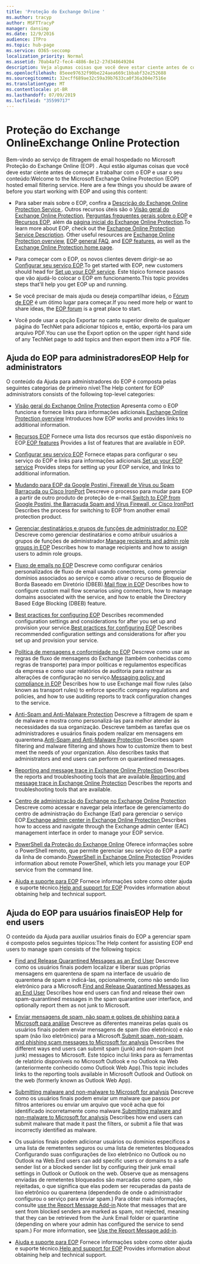 ```yaml
---
title: 'Proteção do Exchange Online '
ms.author: tracyp
author: MSFTTracyP
manager: dansimp
ms.date: 12/9/2016
audience: ITPro
ms.topic: hub-page
ms.service: O365-seccomp
localization_priority: Normal
ms.assetid: 70ab4af2-fec4-4886-8e12-27d348649204
description: Veja algumas coisas que você deve estar ciente antes de começar a trabalhar com o EOP.
ms.openlocfilehash: 85eee97632f90be224aea669c1bbabf32e252688
ms.sourcegitcommit: 32ecff689ae32c59a39b7633ca0f36a304e7516e
ms.translationtype: MT
ms.contentlocale: pt-BR
ms.lasthandoff: 07/09/2019
ms.locfileid: "35599717"
---
```

# <a name="exchange-online-protection"></a><span data-ttu-id="10824-103">Proteção do Exchange Online</span><span class="sxs-lookup"><span data-stu-id="10824-103">Exchange Online Protection</span></span> 

<span data-ttu-id="10824-p101">Bem-vindo ao serviço de filtragem de email hospedado no Microsoft Proteção do Exchange Online (EOP) . Aqui estão algumas coisas que você deve estar ciente antes de começar a trabalhar com o EOP e usar o seu conteúdo:</span><span class="sxs-lookup"><span data-stu-id="10824-p101">Welcome to the Microsoft Exchange Online Protection (EOP) hosted email filtering service. Here are a few things you should be aware of before you start working with EOP and using this content:</span></span>
  
- <span data-ttu-id="10824-p102">Para saber mais sobre o EOP, confira a [Descrição do Exchange Online Protection Service ](https://go.microsoft.com/fwlink/p/?LinkId=320619). Outros recursos úteis são o [Visão geral do Exchange Online Protection](exchange-online-protection-overview.md), [Perguntas frequentes gerais sobre o EOP](eop-general-faq.md) e [Recursos EOP](eop-features.md), além da [página inicial do Exchange Online Protection](https://go.microsoft.com/fwlink/?LinkId=279912).</span><span class="sxs-lookup"><span data-stu-id="10824-p102">To learn more about EOP, check out the [Exchange Online Protection Service Description](https://go.microsoft.com/fwlink/p/?LinkId=320619). Other useful resources are [Exchange Online Protection overview](exchange-online-protection-overview.md), [EOP general FAQ](eop-general-faq.md), and [EOP features](eop-features.md), as well as the [Exchange Online Protection home page](https://go.microsoft.com/fwlink/?LinkId=279912).</span></span>
    
- <span data-ttu-id="10824-108">Para começar com o EOP, os novos clientes devem dirigir-se ao [Configurar seu serviço EOP](set-up-your-eop-service.md).</span><span class="sxs-lookup"><span data-stu-id="10824-108">To get started with EOP, new customers should head for [Set up your EOP service](set-up-your-eop-service.md).</span></span> <span data-ttu-id="10824-109">Este tópico fornece passos que vão ajudá-lo colocar o EOP em funcionamento.</span><span class="sxs-lookup"><span data-stu-id="10824-109">This topic provides steps that'll help you get EOP up and running.</span></span> 
    
- <span data-ttu-id="10824-110">Se você precisar de mais ajuda ou deseja compartilhar ideias, o [Fórum de EOP](https://go.microsoft.com/fwlink/?LinkId=285351) é um ótimo lugar para começar.</span><span class="sxs-lookup"><span data-stu-id="10824-110">If you need more help or want to share ideas, the [EOP forum](https://go.microsoft.com/fwlink/?LinkId=285351) is a great place to start.</span></span> 
    
- <span data-ttu-id="10824-111">Você pode usar a opção Exportar no canto superior direito de qualquer página do TechNet para adicionar tópicos e, então, exportá-los para um arquivo PDF.</span><span class="sxs-lookup"><span data-stu-id="10824-111">You can use the Export option on the upper right hand side of any TechNet page to add topics and then export them into a PDF file.</span></span> 
    
## <a name="eop-help-for-administrators"></a><span data-ttu-id="10824-112">Ajuda do EOP para administradores</span><span class="sxs-lookup"><span data-stu-id="10824-112">EOP Help for administrators</span></span>

<span data-ttu-id="10824-113">O conteúdo da Ajuda para administradores do EOP é composta pelas seguintes categorias de primeiro nível:</span><span class="sxs-lookup"><span data-stu-id="10824-113">The Help content for EOP administrators consists of the following top-level categories:</span></span>
  
- <span data-ttu-id="10824-114">[Visão geral do Exchange Online Protection](exchange-online-protection-overview.md) Apresenta como o EOP funciona e fornece links para informações adicionais.</span><span class="sxs-lookup"><span data-stu-id="10824-114">[Exchange Online Protection overview](exchange-online-protection-overview.md) Introduces how EOP works and provides links to additional information.</span></span> 
    
- <span data-ttu-id="10824-115">[Recursos EOP](eop-features.md) Fornece uma lista dos recursos que estão disponíveis no EOP.</span><span class="sxs-lookup"><span data-stu-id="10824-115">[EOP features](eop-features.md) Provides a list of features that are available in EOP.</span></span> 
    
- <span data-ttu-id="10824-116">[Configurar seu serviço EOP](set-up-your-eop-service.md) Fornece etapas para configurar o seu serviço do EOP e links para informações adicionais.</span><span class="sxs-lookup"><span data-stu-id="10824-116">[Set up your EOP service](set-up-your-eop-service.md) Provides steps for setting up your EOP service, and links to additional information.</span></span> 
    
- <span data-ttu-id="10824-117">[Mudando para EOP da Google Postini, Firewall de Vírus ou Spam Barracuda ou Cisco IronPort](switch-to-eop-from-google-postini-the-barracuda-spam-and-virus-firewall-or-cisco.md) Descreve o processo para mudar para EOP a partir de outro produto de proteção de e-mail.</span><span class="sxs-lookup"><span data-stu-id="10824-117">[Switch to EOP from Google Postini, the Barracuda Spam and Virus Firewall, or Cisco IronPort](switch-to-eop-from-google-postini-the-barracuda-spam-and-virus-firewall-or-cisco.md) Describes the process for switching to EOP from another email protection product.</span></span> 
    
- <span data-ttu-id="10824-118">[Gerenciar destinatários e grupos de funções de administrador no EOP](manage-recipients-and-admin-role-groups-in-eop.md) Descreve como gerenciar destinatários e como atribuir usuários a grupos de funções de administrador.</span><span class="sxs-lookup"><span data-stu-id="10824-118">[Manage recipients and admin role groups in EOP](manage-recipients-and-admin-role-groups-in-eop.md) Describes how to manage recipients and how to assign users to admin role groups.</span></span> 
    
- <span data-ttu-id="10824-119">[Fluxo de emails no EOP](mail-flow-in-eop.md) Descreve como configurar cenários personalizados de fluxo de email usando conectores, como gerenciar domínios associados ao serviço e como ativar o recurso de Bloqueio de Borda Baseado em Diretório (DBEB).</span><span class="sxs-lookup"><span data-stu-id="10824-119">[Mail flow in EOP](mail-flow-in-eop.md) Describes how to configure custom mail flow scenarios using connectors, how to manage domains associated with the service, and how to enable the Directory Based Edge Blocking (DBEB) feature.</span></span> 
    
- <span data-ttu-id="10824-120">[Best practices for configuring EOP](best-practices-for-configuring-eop.md) Describes recommended configuration settings and considerations for after you set up and provision your service.</span><span class="sxs-lookup"><span data-stu-id="10824-120">[Best practices for configuring EOP](best-practices-for-configuring-eop.md) Describes recommended configuration settings and considerations for after you set up and provision your service.</span></span> 
    
- <span data-ttu-id="10824-121">[Política de mensagens e conformidade no EOP](messaging-policy-and-compliance-in-eop.md) Descreve como usar as regras de fluxo de mensagens do Exchange (também conhecidas como regras de transporte) para impor políticas e regulamentos específicas da empresa e como usar relatórios de auditoria para rastrear as alterações de configuração no serviço.</span><span class="sxs-lookup"><span data-stu-id="10824-121">[Messaging policy and compliance in EOP](messaging-policy-and-compliance-in-eop.md) Describes how to use Exchange mail flow rules (also known as transport rules) to enforce specific company regulations and policies, and how to use auditing reports to track configuration changes to the service.</span></span> 
    
- <span data-ttu-id="10824-p104">[Anti-Spam and Anti-Malware Protection](http://technet.microsoft.com/library/93c6c227-7442-4293-b64d-ec8f15c928db.aspx) Descreve a filtragem de spam e de malware e mostra como personalizá-las para melhor atender às necessidades da sua organização. Descreve também as tarefas que os administradores e usuários finais podem realizar em mensagens em quarentena.</span><span class="sxs-lookup"><span data-stu-id="10824-p104">[Anti-Spam and Anti-Malware Protection](http://technet.microsoft.com/library/93c6c227-7442-4293-b64d-ec8f15c928db.aspx) Describes spam filtering and malware filtering and shows how to customize them to best meet the needs of your organization. Also describes tasks that administrators and end users can perform on quarantined messages.</span></span> 
    
- <span data-ttu-id="10824-124">[Reporting and message trace in Exchange Online Protection](reporting-and-message-trace-in-exchange-online-protection.md) Describes the reports and troubleshooting tools that are available.</span><span class="sxs-lookup"><span data-stu-id="10824-124">[Reporting and message trace in Exchange Online Protection](reporting-and-message-trace-in-exchange-online-protection.md) Describes the reports and troubleshooting tools that are available.</span></span> 
    
- <span data-ttu-id="10824-125">[Centro de administração do Exchange no Exchange Online Protection](../exchange-admin-center-in-exchange-online-protection-eop.md) Descreve como acessar e navegar pela interface de gerenciamento do centro de administração do Exchange (Eat) para gerenciar o serviço EOP.</span><span class="sxs-lookup"><span data-stu-id="10824-125">[Exchange admin center in Exchange Online Protection ](../exchange-admin-center-in-exchange-online-protection-eop.md) Describes how to access and navigate through the Exchange admin center (EAC) management interface in order to manage your EOP service.</span></span> 
    
- <span data-ttu-id="10824-126">[PowerShell da Proteção do Exchange Online](http://technet.microsoft.com/library/f7918a88-774a-405e-945b-bc2f5ee9f748.aspx) Oferece informações sobre o PowerShell remoto, que permite gerenciar seu serviço do EOP a partir da linha de comando.</span><span class="sxs-lookup"><span data-stu-id="10824-126">[PowerShell in Exchange Online Protection](http://technet.microsoft.com/library/f7918a88-774a-405e-945b-bc2f5ee9f748.aspx) Provides information about remote PowerShell, which lets you manage your EOP service from the command line.</span></span> 
    
- <span data-ttu-id="10824-127">[Ajuda e suporte para EOP](help-and-support-for-eop.md) Fornece informações sobre como obter ajuda e suporte técnico.</span><span class="sxs-lookup"><span data-stu-id="10824-127">[Help and support for EOP](help-and-support-for-eop.md) Provides information about obtaining help and technical support.</span></span> 
    
## <a name="eop-help-for-end-users"></a><span data-ttu-id="10824-128">Ajuda do EOP para usuários finais</span><span class="sxs-lookup"><span data-stu-id="10824-128">EOP Help for end users</span></span>
<span data-ttu-id="10824-129"><a name="sectionSection1"> </a></span><span class="sxs-lookup"><span data-stu-id="10824-129"></span></span>

<span data-ttu-id="10824-130">O conteúdo da Ajuda para auxiliar usuários finais do EOP a gerenciar spam é composto pelos seguintes tópicos:</span><span class="sxs-lookup"><span data-stu-id="10824-130">The Help content for assisting EOP end users to manage spam consists of the following topics:</span></span>
  
- <span data-ttu-id="10824-131">[Find and Release Quarantined Messages as an End User](http://technet.microsoft.com/library/e439b560-827a-4807-abd3-6b861c1ff786.aspx) Descreve como os usuários finais podem localizar e liberar suas próprias mensagens em quarentena de spam na interface de usuário de quarentena de spam e indicá-las, opcionalmente, como não sendo lixo eletrônico para a Microsoft.</span><span class="sxs-lookup"><span data-stu-id="10824-131">[Find and Release Quarantined Messages as an End User](http://technet.microsoft.com/library/e439b560-827a-4807-abd3-6b861c1ff786.aspx) Describes how end users can find and release their own spam-quarantined messages in the spam quarantine user interface, and optionally report them as not junk to Microsoft.</span></span> 
        
- <span data-ttu-id="10824-132">[Enviar mensagens de spam, não spam e golpes de phishing para a Microsoft para análise](../submit-spam-non-spam-and-phishing-scam-messages-to-microsoft-for-analysis.md) Descreve as diferentes maneiras pelas quais os usuários finais podem enviar mensagens de spam (lixo eletrônico) e não spam (não lixo eletrônico) para a Microsoft.</span><span class="sxs-lookup"><span data-stu-id="10824-132">[Submit spam, non-spam, and phishing scam messages to Microsoft for analysis](../submit-spam-non-spam-and-phishing-scam-messages-to-microsoft-for-analysis.md) Describes the different ways end users can submit spam (junk) and non-spam (not junk) messages to Microsoft.</span></span> <span data-ttu-id="10824-133">Este tópico inclui links para as ferramentas de relatório disponíveis no Microsoft Outlook e no Outlook na Web (anteriormente conhecido como Outlook Web App).</span><span class="sxs-lookup"><span data-stu-id="10824-133">This topic includes links to the reporting tools available in Microsoft Outlook and Outlook on the web (formerly known as Outlook Web App).</span></span> 
    
- <span data-ttu-id="10824-134">[Submitting malware and non-malware to Microsoft for analysis](../submitting-malware-and-non-malware-to-microsoft-for-analysis.md) Descreve como os usuários finais podem enviar um malware que passou por filtros anteriores ou enviar um arquivo que você acha que foi identificado incorretamente como malware.</span><span class="sxs-lookup"><span data-stu-id="10824-134">[Submitting malware and non-malware to Microsoft for analysis](../submitting-malware-and-non-malware-to-microsoft-for-analysis.md) Describes how end users can submit malware that made it past the filters, or submit a file that was incorrectly identified as malware.</span></span> 
    
- <span data-ttu-id="10824-135">Os usuários finais podem adicionar usuários ou domínios específicos a uma lista de remetentes seguros ou uma lista de remetentes bloqueados Configurando suas configurações de lixo eletrônico no Outlook ou no Outlook na Web.</span><span class="sxs-lookup"><span data-stu-id="10824-135">End users can add specific users or domains to a safe sender list or a blocked sender list by configuring their junk email settings in Outlook or Outlook on the web.</span></span> <span data-ttu-id="10824-136">Observe que as mensagens enviadas de remetentes bloqueados são marcadas como spam, não rejeitadas, o que significa que elas podem ser recuperadas da pasta de lixo eletrônico ou quarentena (dependendo de onde o administrador configurou o serviço para enviar spam.) Para obter mais informações, consulte [use the Report Message Add-in](https://support.office.com/article/addin-b5caa9f1-cdf3-4443-af8c-ff724ea719d2).</span><span class="sxs-lookup"><span data-stu-id="10824-136">Note that messages that are sent from blocked senders are marked as spam, not rejected, meaning that they can be retrieved from the Junk Email folder or quarantine (depending on where your admin has configured the service to send spam.) For more information, see [Use the Report Message add-in](https://support.office.com/article/addin-b5caa9f1-cdf3-4443-af8c-ff724ea719d2).</span></span>
    
- <span data-ttu-id="10824-137">[Ajuda e suporte para EOP](help-and-support-for-eop.md) Fornece informações sobre como obter ajuda e suporte técnico.</span><span class="sxs-lookup"><span data-stu-id="10824-137">[Help and support for EOP](help-and-support-for-eop.md) Provides information about obtaining help and technical support.</span></span> 
    
